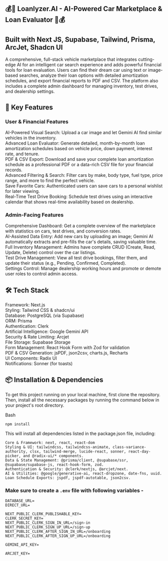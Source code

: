 ## 💰🚗 Loanlyzer.AI - AI-Powered Car Marketplace & Loan Evaluator 🚗💰
## Built with Next JS, Supabase, Tailwind, Prisma, ArcJet, Shadcn UI
A comprehensive, full-stack vehicle marketplace that integrates cutting-edge AI for an intelligent car search experience and adds powerful financial tools for loan evaluation. Users can find their dream car using text or image-based searches, analyze their loan options with detailed amortization schedules, and export financial reports to PDF and CSV. The platform also includes a complete admin dashboard for managing inventory, test drives, and dealership settings.


## 🚀 Key Features
### User & Financial Features
AI-Powered Visual Search: Upload a car image and let Gemini AI find similar vehicles in the inventory.     
Advanced Loan Evaluator: Generate detailed, month-by-month loan amortization schedules based on vehicle price, down payment, interest rate, and tenure.     
PDF & CSV Export: Download and save your complete loan amortization schedule as a professional PDF or a data-rich CSV file for your financial records.     
Advanced Filtering & Search: Filter cars by make, body type, fuel type, price range, and more to find the perfect vehicle.     
Save Favorite Cars: Authenticated users can save cars to a personal wishlist for later viewing.      
Real-Time Test Drive Booking: Schedule test drives using an interactive calendar that shows real-time availability based on dealership.      

### Admin-Facing Features
Comprehensive Dashboard: Get a complete overview of the marketplace with statistics on cars, test drives, and conversion rates.     
AI-Assisted Data Entry: Add new cars by uploading an image; Gemini AI automatically extracts and pre-fills the car's details, saving valuable time.     
Full Inventory Management: Admins have complete CRUD (Create, Read, Update, Delete) control over the car listings.     
Test Drive Management: View all test drive bookings, filter them, and update their status (e.g., Pending, Confirmed, Completed).     
Settings Control: Manage dealership working hours and promote or demote user roles to control admin access.    


## 🛠️ Tech Stack

Framework: Next.js     
Styling: Tailwind CSS & shadcn/ui     
Database: PostgreSQL (via Supabase)      
ORM: Prisma     
Authentication: Clerk     
Artificial Intelligence: Google Gemini API     
Security & Rate Limiting: Arcjet    
File Storage: Supabase Storage    
Form Management: React Hook Form with Zod for validation     
PDF & CSV Generation: jsPDF, json2csv, charts.js, Recharts    
UI Components: Radix UI     
Notifications: Sonner (for toasts)    

## 📦 Installation & Dependencies
To get this project running on your local machine, first clone the repository. Then, install all the necessary packages by running the command below in your project's root directory.

Bash
```
npm install
```
This will install all dependencies listed in the package.json file, including:
```
Core & Framework: next, react, react-dom
Styling & UI: tailwindcss, tailwindcss-animate, class-variance-authority, clsx, tailwind-merge, lucide-react, sonner, react-day-picker, and @radix-ui/* components.
Data & State Management: @prisma/client, @supabase/ssr, @supabase/supabase-js, react-hook-form, zod.
Authentication & Security: @clerk/nextjs, @arcjet/next.
AI & Utilities: @google/generative-ai, react-dropzone, date-fns, uuid.
Loan Schedule Exports: jspdf, jspdf-autotable, json2csv.
```







### Make sure to create a `.env` file with following variables -

```
DATABASE_URL=
DIRECT_URL=

NEXT_PUBLIC_CLERK_PUBLISHABLE_KEY=
CLERK_SECRET_KEY=
NEXT_PUBLIC_CLERK_SIGN_IN_URL=/sign-in
NEXT_PUBLIC_CLERK_SIGN_UP_URL=/sign-up
NEXT_PUBLIC_CLERK_AFTER_SIGN_IN_URL=/onboarding
NEXT_PUBLIC_CLERK_AFTER_SIGN_UP_URL=/onboarding

GEMINI_API_KEY=

ARCJET_KEY=
```
